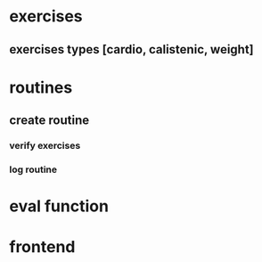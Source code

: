 # exercises
## exercises types [cardio, calistenic, weight]

# routines
## create routine
### verify exercises
### log routine


# eval function

# frontend
